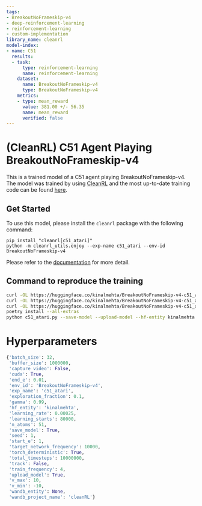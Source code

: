 ```yaml
---
tags:
- BreakoutNoFrameskip-v4
- deep-reinforcement-learning
- reinforcement-learning
- custom-implementation
library_name: cleanrl
model-index:
- name: C51
  results:
  - task:
      type: reinforcement-learning
      name: reinforcement-learning
    dataset:
      name: BreakoutNoFrameskip-v4
      type: BreakoutNoFrameskip-v4
    metrics:
    - type: mean_reward
      value: 381.00 +/- 56.35
      name: mean_reward
      verified: false
---
```


# (CleanRL) **C51** Agent Playing **BreakoutNoFrameskip-v4**

This is a trained model of a C51 agent playing BreakoutNoFrameskip-v4.
The model was trained by using [CleanRL](https://github.com/vwxyzjn/cleanrl) and the most up-to-date training code can be
found [here](https://github.com/vwxyzjn/cleanrl/blob/master/cleanrl/c51_atari.py).

## Get Started

To use this model, please install the `cleanrl` package with the following command:

```
pip install "cleanrl[c51_atari]"
python -m cleanrl_utils.enjoy --exp-name c51_atari --env-id BreakoutNoFrameskip-v4
```

Please refer to the [documentation](https://docs.cleanrl.dev/get-started/zoo/) for more detail.


## Command to reproduce the training

```bash
curl -OL https://huggingface.co/kinalmehta/BreakoutNoFrameskip-v4-c51_atari-seed1/raw/main/c51_atari.py
curl -OL https://huggingface.co/kinalmehta/BreakoutNoFrameskip-v4-c51_atari-seed1/raw/main/pyproject.toml
curl -OL https://huggingface.co/kinalmehta/BreakoutNoFrameskip-v4-c51_atari-seed1/raw/main/poetry.lock
poetry install --all-extras
python c51_atari.py --save-model --upload-model --hf-entity kinalmehta --env-id BreakoutNoFrameskip-v4
```

# Hyperparameters
```python
{'batch_size': 32,
 'buffer_size': 1000000,
 'capture_video': False,
 'cuda': True,
 'end_e': 0.01,
 'env_id': 'BreakoutNoFrameskip-v4',
 'exp_name': 'c51_atari',
 'exploration_fraction': 0.1,
 'gamma': 0.99,
 'hf_entity': 'kinalmehta',
 'learning_rate': 0.00025,
 'learning_starts': 80000,
 'n_atoms': 51,
 'save_model': True,
 'seed': 1,
 'start_e': 1,
 'target_network_frequency': 10000,
 'torch_deterministic': True,
 'total_timesteps': 10000000,
 'track': False,
 'train_frequency': 4,
 'upload_model': True,
 'v_max': 10,
 'v_min': -10,
 'wandb_entity': None,
 'wandb_project_name': 'cleanRL'}
```
    